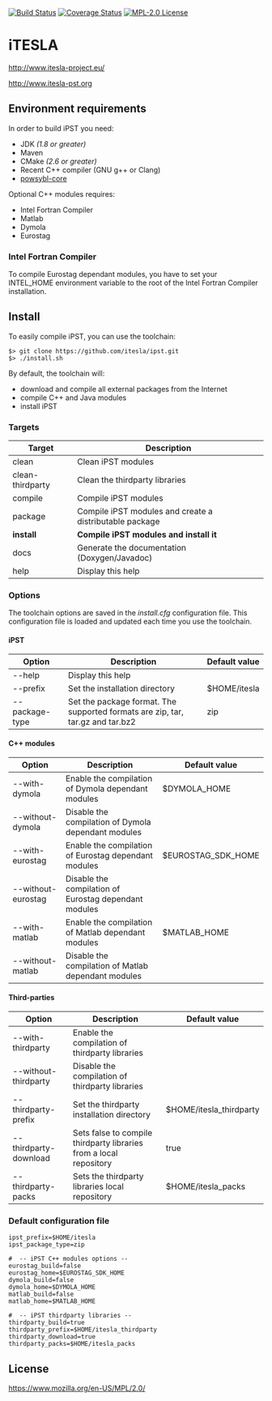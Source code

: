 [![Build Status](https://travis-ci.org/itesla/ipst.svg?branch=master)](https://travis-ci.org/itesla/ipst)
[![Coverage Status](https://coveralls.io/repos/github/itesla/ipst/badge.svg?branch=master)](https://coveralls.io/github/itesla/ipst?branch=master)
[![MPL-2.0 License](https://img.shields.io/badge/license-MPL_2.0-blue.svg)](https://www.mozilla.org/en-US/MPL/2.0/)

# iTESLA
http://www.itesla-project.eu/

http://www.itesla-pst.org

## Environment requirements
In order to build iPST you need:
  * JDK *(1.8 or greater)*
  * Maven 
  * CMake *(2.6 or greater)*
  * Recent C++ compiler (GNU g++ or Clang)
  * [powsybl-core](https://github.com/powsybl/powsybl-core)
  
Optional C++ modules requires:
  * Intel Fortran Compiler 
  * Matlab
  * Dymola
  * Eurostag

### Intel Fortran Compiler
To compile Eurostag dependant modules, you have to set your INTEL_HOME environment variable to the root of the
Intel Fortran Compiler installation.

## Install
To easily compile iPST, you can use the toolchain:
```
$> git clone https://github.com/itesla/ipst.git
$> ./install.sh
```
By default, the toolchain will:
  * download and compile all external packages from the Internet
  * compile C++ and Java modules
  * install iPST

### Targets

| Target | Description |
| ------ | ----------- |
| clean | Clean iPST modules |
| clean-thirdparty | Clean the thirdparty libraries |
| compile | Compile iPST modules |
| package | Compile iPST modules and create a distributable package |
| __install__ | __Compile iPST modules and install it__ |
| docs | Generate the documentation (Doxygen/Javadoc) |
| help | Display this help |

### Options

The toolchain options are saved in the *install.cfg* configuration file. This configuration file is loaded and updated
each time you use the toolchain.

#### iPST

| Option | Description | Default value |
| ------ | ----------- | ------------- |
| --help | Display this help | |
| --prefix | Set the installation directory | $HOME/itesla |
| --package-type | Set the package format. The supported formats are zip, tar, tar.gz and tar.bz2 | zip |

#### C++ modules

| Option | Description | Default value |
| ------ | ----------- | ------------- |
| --with-dymola | Enable the compilation of Dymola dependant modules | $DYMOLA_HOME |
| --without-dymola | Disable the compilation of Dymola dependant modules | |
| --with-eurostag | Enable the compilation of Eurostag dependant modules | $EUROSTAG_SDK_HOME |
| --without-eurostag | Disable the compilation of Eurostag dependant modules | |
| --with-matlab | Enable the compilation of Matlab dependant modules | $MATLAB_HOME |
| --without-matlab | Disable the compilation of Matlab dependant modules | |

#### Third-parties

| Option | Description | Default value |
| ------ | ----------- | ------------- |
| --with-thirdparty | Enable the compilation of thirdparty libraries | |
| --without-thirdparty | Disable the compilation of thirdparty libraries | |
| --thirdparty-prefix | Set the thirdparty installation directory | $HOME/itesla_thirdparty |
| --thirdparty-download | Sets false to compile thirdparty libraries from a local repository | true |
| --thirdparty-packs | Sets the thirdparty libraries local repository | $HOME/itesla_packs |

### Default configuration file
```
ipst_prefix=$HOME/itesla
ipst_package_type=zip

#  -- iPST C++ modules options --
eurostag_build=false
eurostag_home=$EUROSTAG_SDK_HOME
dymola_build=false
dymola_home=$DYMOLA_HOME
matlab_build=false
matlab_home=$MATLAB_HOME

#  -- iPST thirdparty libraries --
thirdparty_build=true
thirdparty_prefix=$HOME/itesla_thirdparty
thirdparty_download=true
thirdparty_packs=$HOME/itesla_packs
```

## License
https://www.mozilla.org/en-US/MPL/2.0/

